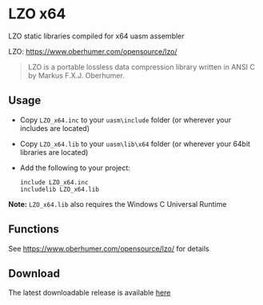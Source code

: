 # LZO x64

LZO static libraries compiled for x64 uasm assembler 

LZO: https://www.oberhumer.com/opensource/lzo/

> LZO is a portable lossless data compression library written in ANSI C by Markus F.X.J. Oberhumer.

## Usage

* Copy `LZO_x64.inc` to your `uasm\include` folder (or wherever your includes are located)

* Copy `LZO_x64.lib` to your `uasm\lib\x64` folder (or wherever your 64bit libraries are located)

* Add the following to your project:
  
  ```assembly
  include LZO_x64.inc
  includelib LZO_x64.lib
  ```

**Note:** `LZO_x64.lib` also requires the Windows C Universal Runtime

## Functions

See https://www.oberhumer.com/opensource/lzo/ for details

## Download

The latest downloadable release is available [here](https://github.com/mrfearless/libraries/blob/master/releases/LZO_x64.zip?raw=true)
